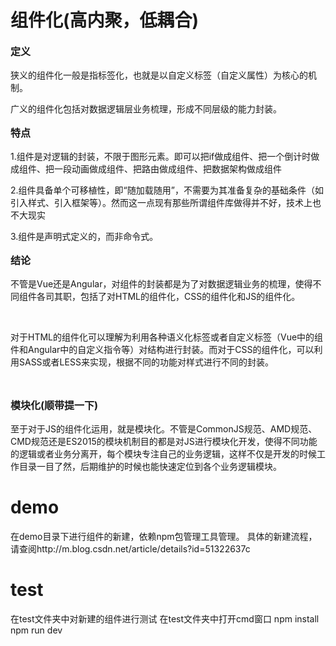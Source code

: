 # 组件化(高内聚，低耦合)

<p style="font-weight:bold;font-size:16px">定义</p>
<p>狭义的组件化一般是指标签化，也就是以自定义标签（自定义属性）为核心的机制。﻿</p>
<p>广义的组件化包括对数据逻辑层业务梳理，形成不同层级的能力封装。﻿</p>

<p style="font-weight:bold;font-size:16px">特点</p>
<p>1.组件是对逻辑的封装，不限于图形元素。即可以把if做成组件、把一个倒计时做成组件、把一段动画做成组件、把路由做成组件、把数据架构做成组件</p>
<p>2.组件具备单个可移植性，即“随加载随用”，不需要为其准备复杂的基础条件（如引入样式、引入框架等）。然而这一点现有那些所谓组件库做得并不好，技术上也不大现实</p>
<p>3.组件是声明式定义的，而非命令式。</p>


<p style="font-weight:bold;font-size:16px">结论</p>
<p>不管是Vue还是Angular，对组件的封装都是为了对数据逻辑业务的梳理，使得不同组件各司其职，包括了对HTML的组件化，CSS的组件化和JS的组件化。﻿</p>

﻿

<p>对于HTML的组件化可以理解为利用各种语义化标签或者自定义标签（Vue中的组件和Angular中的自定义指令等）对结构进行封装。而对于CSS的组件化，可以利用SASS或者LESS来实现，根据不同的功能对样式进行不同的封装。﻿</p>

﻿
<p style="font-weight:bold;font-size:16px">模块化(顺带提一下)</p>
<p>至于对于JS的组件化运用，就是模块化。不管是CommonJS规范、AMD规范、CMD规范还是ES2015的模块机制目的都是对JS进行模块化开发，使得不同功能的逻辑或者业务分离开，每个模块专注自己的业务逻辑，这样不仅是开发的时候工作目录一目了然，后期维护的时候也能快速定位到各个业务逻辑模块。﻿</p>

# demo
在demo目录下进行组件的新建，依赖npm包管理工具管理。
具体的新建流程，请查阅http://m.blog.csdn.net/article/details?id=51322637c

# test
在test文件夹中对新建的组件进行测试
在test文件夹中打开cmd窗口
npm install
npm run dev